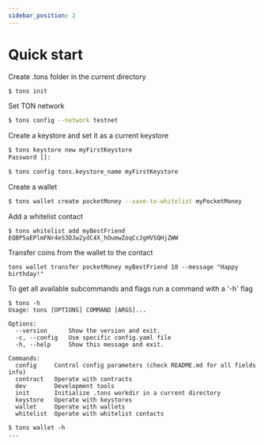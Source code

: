 ```yaml
---
sidebar_position: 2
---
```



# Quick start

Create .tons folder in the current directory

```bash
$ tons init
```

Set TON network

```bash
$ tons config --network testnet
```

Create a keystore and set it as a current keystore

```bash
$ tons keystore new myFirstKeystore
Password []:

$ tons config tons.keystore_name myFirstKeystore
```

Create a wallet

```bash
$ tons wallet create pocketMoney --save-to-whitelist myPocketMoney
```

Add a whitelist contact

```
$ tons whitelist add myBestFriend EQBP5aEPlmFNr4eS3DJw2ydC4X_hOumwZoqCcJgHVSQHjZWW
```

Transfer coins from the wallet to the contact

```
tons wallet transfer pocketMoney myBestFriend 10 --message "Happy birthday!"
```

To get all available subcommands and flags run a command with a '-h' flag

```
$ tons -h
Usage: tons [OPTIONS] COMMAND [ARGS]...

Options:
  --version      Show the version and exit.
  -c, --config   Use specific config.yaml file
  -h, --help     Show this message and exit.

Commands:
  config     Control config parameters (check README.md for all fields info)
  contract   Operate with contracts
  dev        Development tools
  init       Initialize .tons workdir in a current directory
  keystore   Operate with keystores
  wallet     Operate with wallets
  whitelist  Operate with whitelist contacts

$ tons wallet -h
...
```
